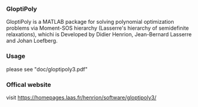 ### GloptiPoly
GloptiPoly is a MATLAB package for solving polynomial optimization problems via Moment-SOS hierarchy (Lasserre's hierarchy of semidefinite relaxations), whichi is Developed by Didier Henrion, Jean-Bernard Lasserre and Johan Loefberg. 

### Usage
please see "doc/gloptipoly3.pdf"

### Offical website
visit https://homepages.laas.fr/henrion/software/gloptipoly3/
